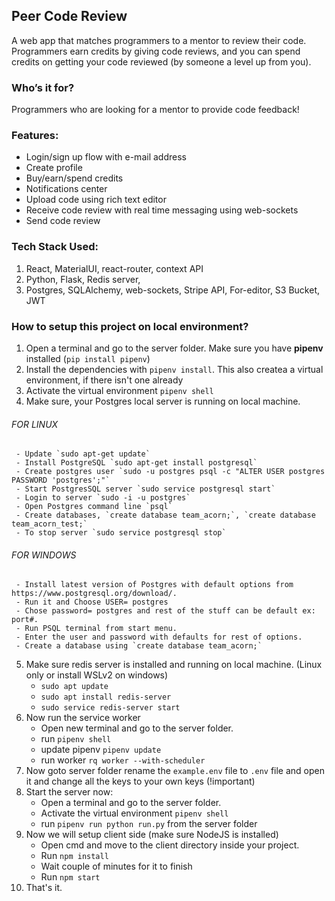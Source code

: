 ## Peer Code Review
A web app that matches programmers to a mentor to review their code. Programmers earn credits by giving code reviews, and you can spend credits on getting your code reviewed (by someone a level up from you).

### Who’s it for?
Programmers who are looking for a mentor to provide code feedback! 

### Features:
  - Login/sign up flow with e-mail address
  - Create profile
  - Buy/earn/spend credits
  - Notifications center
  - Upload code using rich text editor
  - Receive code review with real time messaging using web-sockets
  - Send code review

### Tech Stack Used:
1. React, MaterialUI, react-router, context API
2. Python, Flask, Redis server, 
3. Postgres, SQLAlchemy, web-sockets, Stripe API, For-editor, S3 Bucket, JWT

### How to setup this project on local environment?
1. Open a terminal and go to the server folder. Make sure you have **pipenv** installed (`pip install pipenv`)
2. Install the dependencies with `pipenv install`. This also createa a virtual environment, if there isn't one already
3. Activate the virtual environment `pipenv shell`
4. Make sure, your Postgres local server is running on local machine.
###### FOR LINUX
     - Update `sudo apt-get update`
     - Install PostgreSQL `sudo apt-get install postgresql`
     - Create postgres user `sudo -u postgres psql -c "ALTER USER postgres PASSWORD 'postgres';"`
     - Start PostgresSQL server `sudo service postgresql start`
     - Login to server `sudo -i -u postgres`
     - Open Postgres command line `psql`
     - Create databases, `create database team_acorn;`, `create database team_acorn_test;`
     - To stop server `sudo service postgresql stop`
###### FOR WINDOWS
     - Install latest version of Postgres with default options from https://www.postgresql.org/download/.
     - Run it and Choose USER= postgres
     - Chose password= postgres and rest of the stuff can be default ex: port#.
     - Run PSQL terminal from start menu.
     - Enter the user and password with defaults for rest of options.
     - Create a database using `create database team_acorn;`
5. Make sure redis server is installed and running on local machine. (Linux only or install WSLv2 on windows)
      - `sudo apt update`
      - `sudo apt install redis-server`
      - `sudo service redis-server start`
6. Now run the service worker
      - Open new terminal and go to the server folder.
      - run `pipenv shell`
      - update pipenv `pipenv update`
      - run worker `rq worker --with-scheduler`
7. Now goto server folder rename the `example.env` file to `.env` file and open it and change all the keys to your own keys (!important)
8. Start the server now:
      - Open a terminal and go to the server folder.
      - Activate the virtual environment `pipenv shell`
      - run `pipenv run python run.py` from the server folder
9. Now we will setup client side (make sure NodeJS is installed)
      - Open cmd and move to the client directory inside your project.
      - Run `npm install`
      - Wait couple of minutes for it to finish
      - Run `npm start`
10. That's it.
